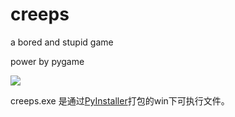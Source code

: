 creeps
======

a bored and  stupid game

power by pygame

![](http://ww3.sinaimg.cn/large/6a0c2c15gw1e9k7kk2p1sj20pm0i2wg5.jpg)

creeps.exe 是通过[PyInstaller](http://www.pyinstaller.org/)打包的win下可执行文件。

